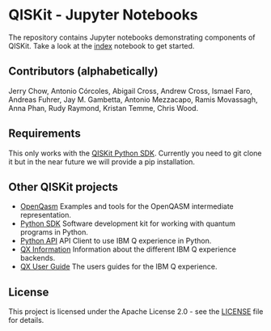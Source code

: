 # QISKit - Jupyter Notebooks


The repository contains Jupyter notebooks demonstrating components of QISKit. Take a look at the [index](index.ipynb) notebook  to get started.

## Contributors (alphabetically)

Jerry Chow, Antonio Córcoles, Abigail Cross, Andrew Cross, Ismael Faro, Andreas Fuhrer, Jay M. Gambetta, Antonio Mezzacapo, Ramis Movassagh, Anna Phan, Rudy Raymond, Kristan Temme, Chris Wood.

## Requirements 

This only works with the [QISKit Python SDK](https://github.com/QISKit/qiskit-api-py). Currently you need to git clone it but in the near future we will provide a pip installation.

## Other QISKit projects

* [OpenQasm](https://github.com/QISKit/qiskit-openqasm) Examples and tools for the OpenQASM intermediate representation.
* [Python SDK](https://github.com/QISKit/qiskit-sdk-py) Software development kit for working with quantum programs in Python.
* [Python API](https://github.com/QISKit/qiskit-api-py) API Client to use IBM Q experience in Python.
* [QX Information](https://github.com/QISKit/qiskit-qx-info) Information about the different IBM Q experience backends.
* [QX User Guide](https://github.com/QISKit/qiskit-qx-user-guides) The users guides for the IBM Q experience.

## License

This project is licensed under the Apache License 2.0 - see the [LICENSE](LICENSE) file for details.
